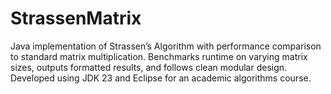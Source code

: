 # StrassenMatrix
Java implementation of Strassen’s Algorithm with performance comparison to standard matrix multiplication. Benchmarks runtime on varying matrix sizes, outputs formatted results, and follows clean modular design. Developed using JDK 23 and Eclipse for an academic algorithms course.
